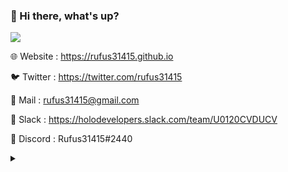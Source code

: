### 👋 Hi there, what's up?

![](https://github-readme-stats.vercel.app/api?username=rufus31415&show_icons=true)

🌐 Website : https://rufus31415.github.io

🐦 Twitter : https://twitter.com/rufus31415

📧 Mail : rufus31415@gmail.com

💬 Slack : https://holodevelopers.slack.com/team/U0120CVDUCV

💬 Discord : Rufus31415#2440




<details>
<summary></summary>
<img src="https://visitor-badge.glitch.me/badge?page_id=rufus31415"/>
</details>
